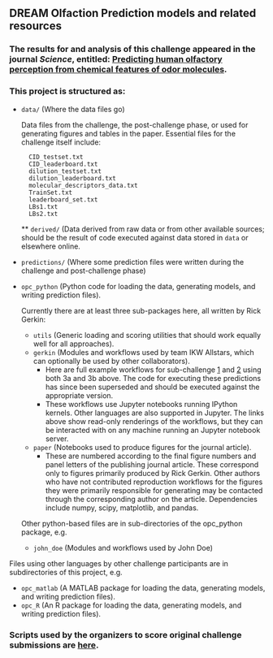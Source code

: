 ## DREAM Olfaction Prediction models and related resources

### The results for and analysis of this challenge appeared in the journal *Science*, entitled: [Predicting human olfactory perception from chemical features of odor molecules](https://dx.doi.org/10.1126/science.aal2014).

### This project is structured as:  

* `data/` (Where the data files go)

     Data files from the challenge, the post-challenge phase, or used for generating figures and tables in the paper.  Essential files for the challenge itself include:

        CID_testset.txt
        CID_leaderboard.txt
        dilution_testset.txt
        dilution_leaderboard.txt
        molecular_descriptors_data.txt
        TrainSet.txt
        leaderboard_set.txt
        LBs1.txt
        LBs2.txt

  ** `derived/` (Data derived from raw data or from other available sources; should be the result of code executed against data stored in `data` or elsewhere online.  

* `predictions/` (Where some prediction files were written during the challenge and post-challenge phase)

* `opc_python` (Python code for loading the data, generating models, and writing prediction files).  

    Currently there are at least three sub-packages here, all written by Rick Gerkin:  

  * `utils` (Generic loading and scoring utilities that should work equally well for all approaches).  
  * `gerkin` (Modules and workflows used by team IKW Allstars, which can optionally be used by other collaborators).  
    * Here are full example workflows for sub-challenge [1](https://github.com/dream-olfaction/olfaction-prediction/blob/master/opc_python/gerkin/challenge1.ipynb) and [2](https://github.com/dream-olfaction/olfaction-prediction/blob/master/opc_python/gerkin/challenge2.ipynb) using both 3a and 3b above.  The code for executing these predictions has since been superseded and should be executed against the appropriate version.  
    * These workflows use Jupyter notebooks running IPython kernels.  Other languages are also supported in Jupyter.  The links above show read-only renderings of the workflows, but they can be interacted with on any machine running an Jupyter notebook server.  
  * `paper` (Notebooks used to produce figures for the journal article).
    * These are numbered according to the final figure numbers and panel letters of the publishing journal article.  These correspond only to figures primarily produced by Rick Gerkin.  Other authors who have not contributed reproduction workflows for the figures they were primarily responsible for generating may be contacted through the corresponding author on the article. Dependencies include numpy, scipy, matplotlib, and pandas.  

  Other python-based files are in sub-directories of the opc_python package, e.g.
  * `john_doe` (Modules and workflows used by John Doe)

Files using other languages by other challenge participants are in subdirectories of this project, e.g.
* `opc_matlab` (A MATLAB package for loading the data, generating models, and writing prediction files).  
* `opc_R` (An R package for loading the data, generating models, and writing prediction files).  

### Scripts used by the organizers to score original challenge submissions are [here](https://github.com/Sage-Bionetworks/OlfactionDREAMChallenge/tree/90adc4695cae6adb0e40222d21e2619b5b776ea0/src/main/resources).
